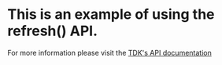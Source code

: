 # This is an example of using the refresh() API.

For more information please visit the [TDK's API documentation](https://help.testim.io/docs/api#section-dev-kit-api)